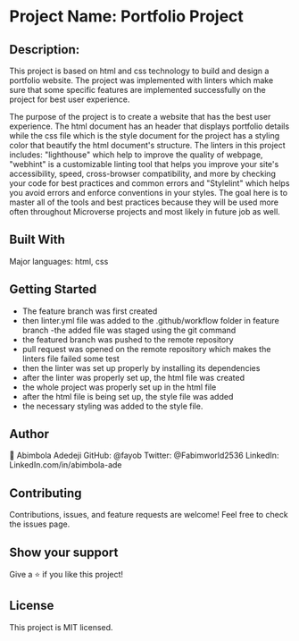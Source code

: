 # Project Name: Portfolio Project

## Description:

This project is based on html and css technology to build and design a portfolio website. The project was implemented with linters which make sure that some specific features are implemented successfully on the project for best user experience.

The purpose of the project is to create a website that has the best user experience. The html document has an header that displays portfolio details while the css file which is the style document for the project has a styling color that beautify the html document's structure. The linters in this project includes:
"lighthouse" which help to improve the quality of webpage,
"webhint" is a customizable linting tool that helps you improve your site's accessibility, speed, cross-browser compatibility, and more by checking your code for best practices and common errors and
"Stylelint" which helps you avoid errors and enforce conventions in your styles.
The goal here is to master all of the tools and best practices because they will be used more often throughout Microverse projects and most likely in future job as well.

## Built With

Major languages: html, css

## Getting Started

- The feature branch was first created
- then linter.yml file was added to the .github/workflow folder in feature branch
  -the added file was staged using the git command
- the featured branch was pushed to the remote repository
- pull request was opened on the remote repository which makes the linters file failed some test
- then the linter was set up properly by installing its dependencies
- after the linter was properly set up, the html file was created
- the whole project was properly set up in the html file
- after the html file is being set up, the style file was added
- the necessary styling was added to the style file.

## Author

👨 Abimbola Adedeji
GitHub: @fayob
Twitter: @Fabimworld2536
LinkedIn: LinkedIn.com/in/abimbola-ade

## Contributing

Contributions, issues, and feature requests are welcome!
Feel free to check the issues page.

## Show your support

Give a ⭐️ if you like this project!

## License

This project is MIT licensed.
